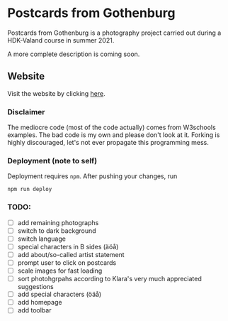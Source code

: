 # Postcards from Gothenburg
Postcards from Gothenburg is a photography project carried out during a 
HDK-Valand course in summer 2021.

A more complete description is coming soon.

## Website
Visit the website by clicking [here](https://harisont.github.io/postcards-from-gothenburg/).

### Disclaimer
The mediocre code (most of the code actually) comes from W3schools examples.
The bad code is my own and please don't look at it. Forking is highly discouraged, let's not ever propagate this programming mess.

### Deployment (note to self)
Deployment requires `npm`. 
After pushing your changes, run

```
npm run deploy
```

### TODO:
- [ ] add remaining photographs
- [ ] switch to dark background
- [ ] switch language
- [ ] special characters in B sides (äöå)
- [ ] add about/so-called artist statement
- [ ] prompt user to click on postcards
- [ ] scale images for fast loading
- [ ] sort photohgrpahs according to Klara's very much appreciated suggestions
- [ ] add special characters (öäå)
- [ ] add homepage
- [ ] add toolbar
